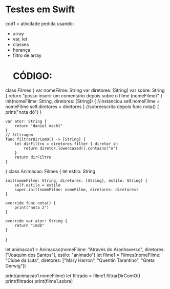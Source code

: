 # Testes em Swift

cod1 = atividade pedida
usando:
- array
- var, let
- classes
- herança
- filtro de array
  # CÓDIGO:


class Filmes {
    var nomeFilme: String
    var diretores: [String]
    var sobre: String { 
      return "posso inserir um comentário depois sobre o filme \(nomeFilme)"
    }
    init(nomeFilme: String, diretores: [String]) { //instanciou
        self.nomeFilme = nomeFilme
        self.diretores = diretores
    }
//sobreescrita depois
    func nota() {
        print("nota dó")
    }

    var ator: String {
        return "daniel macht"
    }
    // filtragem
    func filtrarDirComO() -> [String] {
        let dirFiltro = diretores.filter { diretor in
            return diretor.lowercased().contains("o")
        }
        return dirFiltro
    }
} 
class Animacao: Filmes {
    let estilo: String
    
    init(nomeFilme: String, diretores: [String], estilo: String) {
        self.estilo = estilo
        super.init(nomeFilme: nomeFilme, diretores: diretores)
    }

    override func nota() {
        print("nota 2")
    }

    override var ator: String {
        return "imdb"
    }
}

let animacao1 = Animacao(nomeFilme: "Através do Aranhaverso", diretores: ["Joaquim dos Santos"], estilo: "animado")
let filme1 = Filmes(nomeFilme: "Clube da Luta", diretores: ["Mary Harron", "Quentin Tarantino", "Greta Gerwig"])

print(animacao1.nomeFilme)
let filtrado = filme1.filtrarDirComO()
print(filtrado)
print(filme1.sobre)


